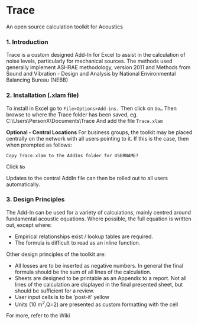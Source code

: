 # Trace #
An open source calculation toolkit for Acoustics 
### 1. Introduction ###
Trace is a custom designed Add-In for Excel to assist in the calculation of noise levels, particularly for mechanical sources. The methods used generally implement ASHRAE methodology, version 2011 and Methods from Sound and Vibration - Design and Analysis by National Environmental Balancing Bureau (NEBB)

### 2. Installation (.xlam file) ### 
To install in Excel go to `File>Options>Add-ins.` Then click on `Go…`
Then browse to where the Trace folder has been saved, eg.
C:\Users\PersonX\Documents\Trace
And add the file `Trace.xlam`

**Optional - Central Locations**
For business groups, the toolkit may be placed centrally on the network with all users pointing to it. If this is the case, then when prompted as follows:

`Copy Trace.xlam to the AddIns folder for USERNAME? `

Click `No`

Updates to the central AddIn file can then be rolled out to all users automatically.


### 3. Design Principles ###
The Add-In can be used for a variety of calculations, mainly centred around fundamental acoustic equations. Where possible, the full equation is written out, except where:

- Empirical relationships exist / lookup tables are required. 
- The formula is difficult to read as an inline function.

Other design principles of the toolkit are:
- All losses are to be inserted as negative numbers. In general the final formula should be the sum of all lines of the calculation. 
- Sheets are designed to be printable as an Appendix to a report. Not all lines of the calculation are displayed in the final presented sheet, but should be sufficient for a review. 
- User input cells is to be ‘post-it’ yellow 
- Units (10 m<sup>2</sup>,Q=2) are presented as custom formatting with the cell

For more, refer to the Wiki
